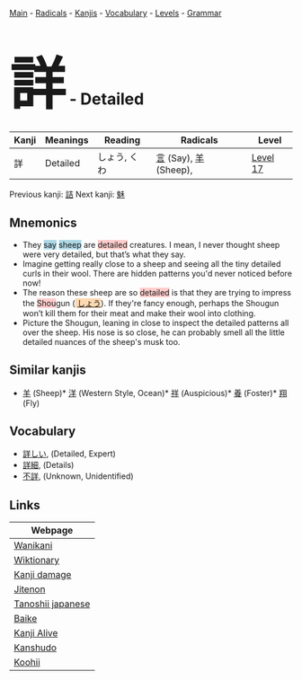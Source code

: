 <style> bigfont {font-size: 100px}</style>
[Main](../index.md) -
[Radicals](../radicals.md) -
[Kanjis](../kanjis.md) -
[Vocabulary](../vocabulary.md) -
[Levels](../levels.md) -
[Grammar](../grammar.md)
# <bigfont> 詳</bigfont> - Detailed 

| Kanji | Meanings | Reading | Radicals | Level |
| --- | --- | --- | --- | --- |
| 詳 | Detailed | しょう, くわ | [言](../radicals/言.md) (Say), [羊](../radicals/羊.md) (Sheep),  | [Level 17](../levels/wk_level17.md) |

Previous kanji: [詰](詰.md) Next kanji: [魅](魅.md) 

## Mnemonics
 * They <span style="background-color:#ADD8E6"> say</span> <span style="background-color:#ADD8E6"> sheep</span> are <span style="background-color:#ffcccb"> detailed</span> creatures. I mean, I never thought sheep were very detailed, but that’s what they say.
* Imagine getting really close to a sheep and seeing all the tiny detailed curls in their wool. There are hidden patterns you'd never noticed before now!
* The reason these sheep are so <span style="background-color:#ffcccb"> detailed</span> is that they are trying to impress the <span style="background-color:#ffcccb"> Shou</span>gun (<span style="background-color:#fed8b1"> [しょう](https://jisho.org/search/しょう)</span>). If they're fancy enough, perhaps the Shougun won’t kill them for their meat and make their wool into clothing.
* Picture the Shougun, leaning in close to inspect the detailed patterns all over the sheep. His nose is so close, he can probably smell all the little detailed nuances of the sheep's musk too.


## Similar kanjis
 * [羊](羊.md) (Sheep)* [洋](洋.md) (Western Style, Ocean)* [祥](祥.md) (Auspicious)* [養](養.md) (Foster)* [翔](翔.md) (Fly)


## Vocabulary
 * [詳しい](../vocabulary/詳.md), (Detailed, Expert)
* [詳細](../vocabulary/詳.md), (Details)
* [不詳](../vocabulary/詳.md), (Unknown, Unidentified)



## Links 

| Webpage |
| --- |
| [Wanikani          ](https://www.wanikani.com/kanji/詳) |
| [Wiktionary        ](https://en.wiktionary.org/wiki/詳) |
| [Kanji damage      ](http://www.kanjidamage.com/kanji/search?utf8=✓&q=詳) |
| [Jitenon           ](https://jitenon.com/kanji/詳) |
| [Tanoshii japanese ](https://www.tanoshiijapanese.com/dictionary/kanji.cfm?k=詳) |
| [Baike             ](https://baike.baidu.com/item/詳) |
| [Kanji Alive       ](https://app.kanjialive.com/詳) |
| [Kanshudo          ](https://www.kanshudo.com/searchmn?q=詳) |
| [Koohii            ](https://kanji.koohii.com/study/kanji/詳) |
